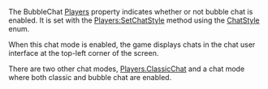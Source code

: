 The BubbleChat [Players](https://create.roblox.com/docs/reference/engine/classes/Players) property indicates whether or not bubble chat is
enabled. It is set with the [Players:SetChatStyle](https://create.roblox.com/docs/reference/engine/classes/Players#SetChatStyle) method using the
[ChatStyle](https://developer.roblox.com/en-us/api-reference/enum/ChatStyle) enum.

When this chat mode is enabled, the game displays chats in the chat user
interface at the top-left corner of the screen.

There are two other chat modes, [Players.ClassicChat](https://create.roblox.com/docs/reference/engine/classes/Players#ClassicChat) and a chat mode
where both classic and bubble chat are enabled.